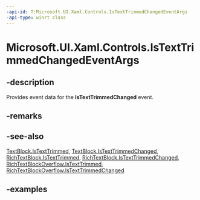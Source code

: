 ```yaml
---
-api-id: T:Microsoft.UI.Xaml.Controls.IsTextTrimmedChangedEventArgs
-api-type: winrt class
---
```


<!-- Class syntax.
public class IsTextTrimmedChangedEventArgs 
-->

# Microsoft.UI.Xaml.Controls.IsTextTrimmedChangedEventArgs

## -description

Provides event data for the **IsTextTrimmedChanged** event.

## -remarks

## -see-also

[TextBlock.IsTextTrimmed](/uwp/api/microsoft.ui.xaml.controls.textblock.istexttrimmed), [TextBlock.IsTextTrimmedChanged](/uwp/api/microsoft.ui.xaml.controls.textblock.istexttrimmedchanged), [RichTextBlock.IsTextTrimmed](/uwp/api/microsoft.ui.xaml.controls.richtextblock.istexttrimmed), [RichTextBlock.IsTextTrimmedChanged](/uwp/api/microsoft.ui.xaml.controls.richtextblock.istexttrimmedchanged), [RichTextBlockOverflow.IsTextTrimmed](/uwp/api/microsoft.ui.xaml.controls.richtextblockoverflow.istexttrimmed), [RichTextBlockOverflow.IsTextTrimmedChanged](/uwp/api/microsoft.ui.xaml.controls.richtextblockoverflow.istexttrimmedchanged)

## -examples

